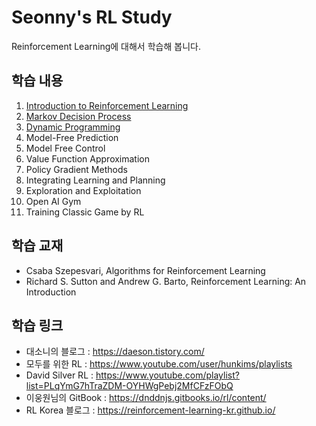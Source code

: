 # Seonny's RL Study
Reinforcement Learning에 대해서 학습해 봅니다.

## 학습 내용
1. [Introduction to Reinforcement Learning](./Week_1)
2. [Markov Decision Process](./Week_2)
3. [Dynamic Programming](./Week_3)
4. Model-Free Prediction
5. Model Free Control
6. Value Function Approximation
7. Policy Gradient Methods
8. Integrating Learning and Planning
9. Exploration and Exploitation
10. Open AI Gym
11. Training Classic Game by RL

## 학습 교재
* Csaba Szepesvari, Algorithms for Reinforcement Learning
* Richard S. Sutton and Andrew G. Barto, Reinforcement Learning: An Introduction

## 학습 링크
* 대소니의 블로그 : https://daeson.tistory.com/
* 모두를 위한 RL : https://www.youtube.com/user/hunkims/playlists
* David Silver RL : https://www.youtube.com/playlist?list=PLqYmG7hTraZDM-OYHWgPebj2MfCFzFObQ
* 이웅원님의 GitBook : https://dnddnjs.gitbooks.io/rl/content/
* RL Korea 블로그 : https://reinforcement-learning-kr.github.io/